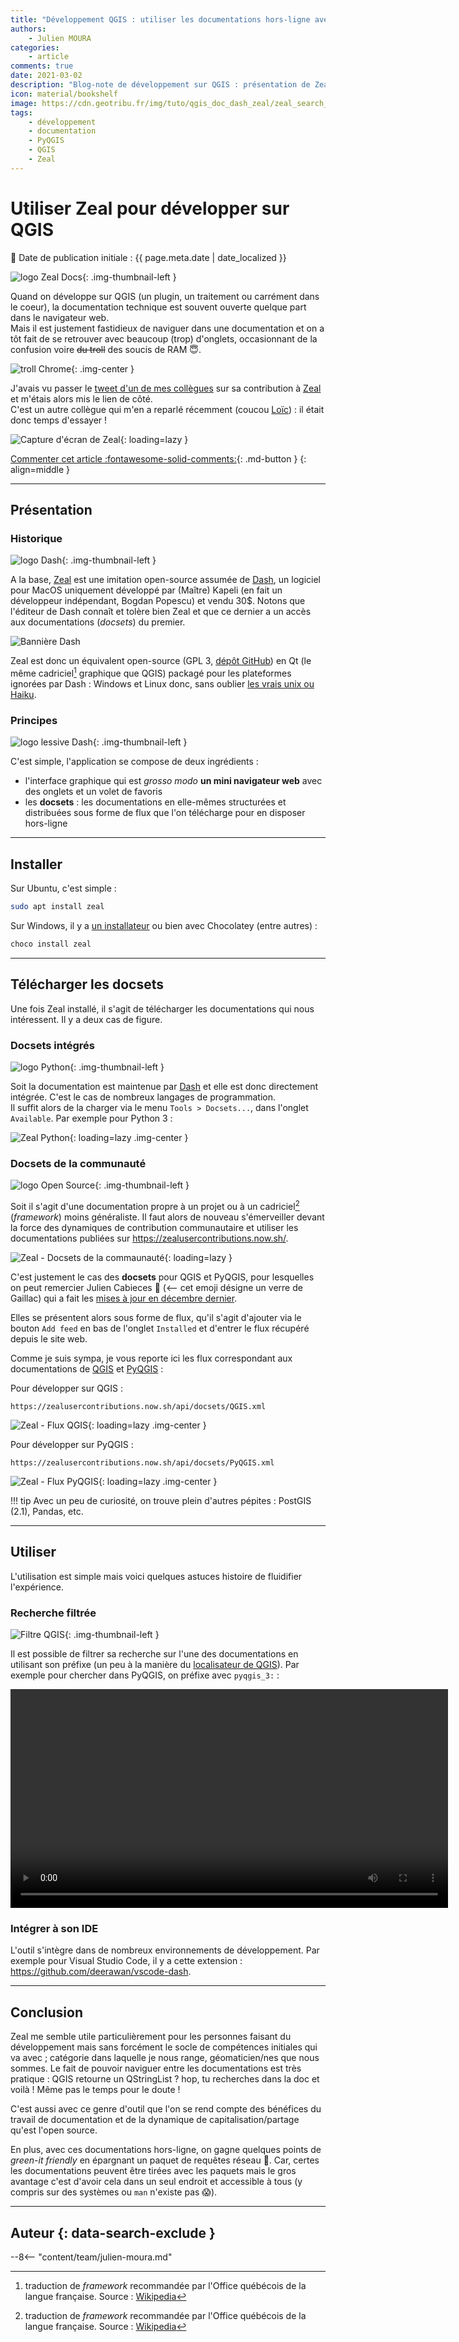 ```yaml
---
title: "Développement QGIS : utiliser les documentations hors-ligne avec Zeal"
authors:
    - Julien MOURA
categories:
    - article
comments: true
date: 2021-03-02
description: "Blog-note de développement sur QGIS : présentation de Zeal qui permet de naviguer hors-ligne dans les documentations techniques de QGIS, PyQGIS, PostGIS etc."
icon: material/bookshelf
image: https://cdn.geotribu.fr/img/tuto/qgis_doc_dash_zeal/zeal_search_filtered_pyqgis_qgsprovider.png
tags:
    - développement
    - documentation
    - PyQGIS
    - QGIS
    - Zeal
---
```


# Utiliser Zeal pour développer sur QGIS

:calendar: Date de publication initiale :  {{ page.meta.date | date_localized }}

![logo Zeal Docs](https://cdn.geotribu.fr/img/logos-icones/logiciels_librairies/zeal.png "logo Zeal Docs"){: .img-thumbnail-left }

Quand on développe sur QGIS (un plugin, un traitement ou carrément dans le coeur), la documentation technique est souvent ouverte quelque part dans le navigateur web.  
Mais il est justement fastidieux de naviguer dans une documentation et on a tôt fait de se retrouver avec beaucoup (trop) d'onglets, occasionnant de la confusion voire ~~du troll~~ des soucis de RAM  :innocent:.

![troll Chrome](https://cdn.geotribu.fr/img/tuto/qgis_doc_dash_zeal/troll_chrome_tabs.jpeg "Troll nombre d'onglets sur Chrome"){: .img-center }

J'avais vu passer le [tweet d'un de mes collègues](https://twitter.com/CabiecesJ/status/1339870135897747456) sur sa contribution à [Zeal] et m'étais alors mis le lien de côté.  
C'est un autre collègue qui m'en a reparlé récemment (coucou [Loïc](https://twitter.com/lo_bartoletti)) : il était donc temps d'essayer !

![Capture d'écran de Zeal](https://cdn.geotribu.fr/img/tuto/qgis_doc_dash_zeal/zeal_search_filtered_pyqgis_qgsprovider.png "Zeal - Recherche filtrée sur PyQGIS"){: loading=lazy }

[Commenter cet article :fontawesome-solid-comments:](#__comments){: .md-button }
{: align=middle }

----

## Présentation

### Historique

![logo Dash](https://cdn.geotribu.fr/img/logos-icones/logiciels_librairies/dash_docs.png "logo Dash"){: .img-thumbnail-left }

A la base, [Zeal] est une imitation open-source assumée de [Dash], un logiciel pour MacOS uniquement développé par (Maître) Kapeli (en fait un développeur indépendant, Bogdan Popescu) et vendu 30$. Notons que l'éditeur de Dash connaît et tolère bien Zeal et que ce dernier a un accès aux documentations (*docsets*) du premier.

![Bannière Dash](https://cdn.geotribu.fr/img/tuto/qgis_doc_dash_zeal/dash_banner.png "Bannière Dash")

Zeal est donc un équivalent open-source (GPL 3, [dépôt GitHub](https://github.com/zealdocs/zeal)) en Qt (le même cadriciel[^1] graphique que QGIS) packagé pour les plateformes ignorées par Dash : Windows et Linux donc, sans oublier [les vrais unix ou Haiku](https://github.com/haikuports/haikuports/tree/master/app-doc/zeal).

### Principes

![logo lessive Dash](https://cdn.geotribu.fr/img/tuto/qgis_doc_dash_zeal/dash_lessive.jpg "logo lessive Dash"){: .img-thumbnail-left }

C'est simple, l'application se compose de deux ingrédients :

- l'interface graphique qui est *grosso modo* **un mini navigateur web** avec des onglets et un volet de favoris
- les **docsets** : les documentations en elle-mêmes structurées et distribuées sous forme de flux que l'on télécharge pour en disposer hors-ligne

----

## Installer

Sur Ubuntu, c'est simple :

```bash
sudo apt install zeal
```

Sur Windows, il y a [un installateur](https://zealdocs.org/download.html#windows) ou bien avec Chocolatey (entre autres) :

```powershell
choco install zeal
```

----

## Télécharger les docsets

Une fois Zeal installé, il s'agit de télécharger les documentations qui nous intéressent. Il y a deux cas de figure.

### Docsets intégrés

![logo Python](https://cdn.geotribu.fr/img/logos-icones/programmation/python.png "logo Python"){: .img-thumbnail-left }

Soit la documentation est maintenue par [Dash] et elle est donc directement intégrée. C'est le cas de nombreux langages de programmation.  
Il suffit alors de la charger via le menu `Tools > Docsets...`, dans l'onglet `Available`. Par exemple pour Python 3 :

![Zeal Python](https://cdn.geotribu.fr/img/tuto/qgis_doc_dash_zeal/zeal_feeds_dash_python.png "Zeal - Docsets Python"){: loading=lazy .img-center }

### Docsets de la communauté

![logo Open Source](https://cdn.geotribu.fr/img/logos-icones/opensource.png "logo Open Source"){: .img-thumbnail-left }

Soit il s'agit d'une documentation propre à un projet ou à un cadriciel[^1] (*framework*) moins généraliste. Il faut alors de nouveau s'émerveiller devant la force des dynamiques de contribution communautaire et utiliser les documentations publiées sur <https://zealusercontributions.now.sh/>.

![Zeal - Docsets de la commaunauté](https://cdn.geotribu.fr/img/tuto/qgis_doc_dash_zeal/zeal_feeds_qgis.png "Zeal - Docsets de la commaunauté filtrés sur le mot-clé qgis"){: loading=lazy }

C'est justement le cas des **docsets** pour QGIS et PyQGIS, pour lesquelles on peut remercier Julien Cabieces :wine_glass: (<-- cet emoji désigne un verre de Gaillac) qui a fait les [mises à jour en décembre dernier](https://github.com/Kapeli/Dash-User-Contributions/pulls?q=is%3Apr+is%3Aclosed+qgis).

Elles se présentent alors sous forme de flux, qu'il s'agit d'ajouter via le bouton `Add feed` en bas de l'onglet `Installed` et d'entrer le flux récupéré depuis le site web.

Comme je suis sympa, je vous reporte ici les flux correspondant aux documentations de [QGIS](https://qgis.org/api/3.16/) et [PyQGIS](https://qgis.org/pyqgis/3.16/) :

Pour développer sur QGIS :

```http
https://zealusercontributions.now.sh/api/docsets/QGIS.xml
```

![Zeal - Flux QGIS](https://cdn.geotribu.fr/img/tuto/qgis_doc_dash_zeal/zeal_feeds_contrib_qgis.png "Zeal - Flux QGIS"){: loading=lazy .img-center }

Pour développer sur PyQGIS :

```http
https://zealusercontributions.now.sh/api/docsets/PyQGIS.xml
```

![Zeal - Flux PyQGIS](https://cdn.geotribu.fr/img/tuto/qgis_doc_dash_zeal/zeal_feeds_contrib_pyqgis.png "Zeal - Flux PyQGIS"){: loading=lazy .img-center }

!!! tip
    Avec un peu de curiosité, on trouve plein d'autres pépites : PostGIS (2.1), Pandas, etc.

----

## Utiliser

L'utilisation est simple mais voici quelques astuces histoire de fluidifier l'expérience.

### Recherche filtrée

![Filtre QGIS](https://raw.githubusercontent.com/qgis/QGIS/master/images/themes/default/mActionFilter2.svg "Filtre QGIS"){: .img-thumbnail-left }

Il est possible de filtrer sa recherche sur l'une des documentations en utilisant son préfixe (un peu à la manière du [localisateur de QGIS](https://docs.qgis.org/3.16/fr/docs/user_manual/introduction/qgis_configuration.html#locator-settings)). Par exemple pour chercher dans PyQGIS, on préfixe avec `pyqgis_3:` :

<video width="700" controls>
    <!-- markdownlint-disable MD033 -->
    <source src="https://cdn.geotribu.fr/img/tuto/qgis_doc_dash_zeal/zeal_demo_pyqgis.mp4" type="video/mp4">
    Votre navigateur ne supporte pas la balise video HTML 5.
    <!-- markdownlint-enable MD033 -->
</video>

### Intégrer à son IDE

L'outil s'intègre dans de nombreux environnements de développement. Par exemple pour Visual Studio Code, il y a cette extension : <https://github.com/deerawan/vscode-dash>.

----

## Conclusion

Zeal me semble utile particulièrement pour les personnes faisant du développement mais sans forcément le socle de compétences initiales qui va avec ; catégorie dans laquelle je nous range, géomaticien/nes que nous sommes. Le fait de pouvoir naviguer entre les documentations est très pratique : QGIS retourne un QStringList ? hop, tu recherches dans la doc et voilà ! Même pas le temps pour le doute !

C'est aussi avec ce genre d'outil que l'on se rend compte des bénéfices du travail de documentation et de la dynamique de capitalisation/partage qu'est l'open source.

En plus, avec ces documentations hors-ligne, on gagne quelques points de *green-it friendly* en épargnant un paquet de requêtes réseau :leafy_green:. Car, certes les documentations peuvent être tirées avec les paquets mais le gros avantage c'est d'avoir cela dans un seul endroit et accessible à tous (y compris sur des systèmes ou `man` n'existe pas :scream:).

----

## Auteur {: data-search-exclude }

--8<-- "content/team/julien-moura.md"

<!-- Footnotes reference -->
[^1]: traduction de *framework* recommandée par l'Office québécois de la langue française. Source : [Wikipedia](https://fr.wikipedia.org/wiki/Framework#Traduction_fran%C3%A7aise)

<!-- hyperlinks reference -->
[Dash]: https://kapeli.com/dash
[Zeal]: https://zealdocs.org/
